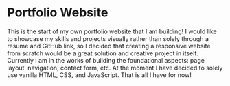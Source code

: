 # Portfolio Website
This is the start of my own portfolio website that I am building! I would like to showcase my skills and projects visually rather than solely through a resume and GitHub link, so I decided that creating a responsive website from scratch would be a great solution and creative project in itself. Currently I am in the works of building the foundational aspects: page layout, navigation, contact form, etc. At the moment I have decided to solely use vanilla HTML, CSS, and JavaScript. That is all I have for now!
